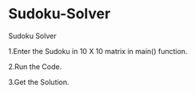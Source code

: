 # Sudoku-Solver
Sudoku Solver

1.Enter the Sudoku in 10 X 10 matrix in main() function.

2.Run the Code.

3.Get the Solution.
